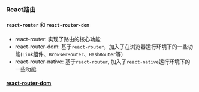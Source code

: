 ### React路由

#### `react-router` 和 `react-router-dom`
  * react-router: 实现了路由的核心功能
  * react-router-dom: 基于`react-router`，加入了在浏览器运行环境下的一些功能(`Link`组件、`BrowserRouter`、`HashRouter`等)
  * react-router-native: 基于`react-router`, 加入了`react-native`运行环境下的一些功能

#### [react-router-dom](https://react-router.docschina.org/web/guides/quick-start)